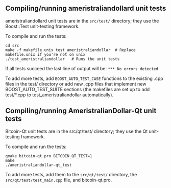 Compiling/running ameristraliandollard unit tests
------------------------------------

ameristraliandollard unit tests are in the `src/test/` directory; they
use the Boost::Test unit-testing framework.

To compile and run the tests:

	cd src
	make -f makefile.unix test_ameristraliandollar  # Replace makefile.unix if you're not on unix
	./test_ameristraliandollar   # Runs the unit tests

If all tests succeed the last line of output will be:
`*** No errors detected`

To add more tests, add `BOOST_AUTO_TEST_CASE` functions to the existing
.cpp files in the test/ directory or add new .cpp files that
implement new BOOST_AUTO_TEST_SUITE sections (the makefiles are
set up to add test/*.cpp to test_ameristraliandollar automatically).


Compiling/running AmeristralianDollar-Qt unit tests
---------------------------------------

Bitcoin-Qt unit tests are in the src/qt/test/ directory; they
use the Qt unit-testing framework.

To compile and run the tests:

	qmake bitcoin-qt.pro BITCOIN_QT_TEST=1
	make
	./ameristraliandollar-qt_test

To add more tests, add them to the `src/qt/test/` directory,
the `src/qt/test/test_main.cpp` file, and bitcoin-qt.pro.
